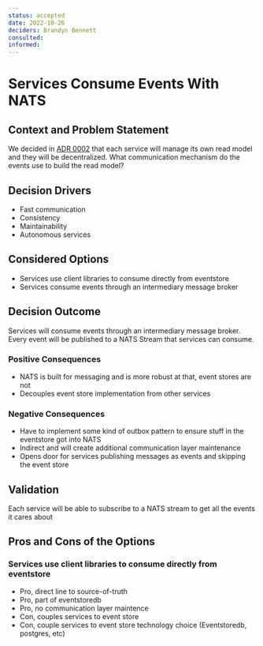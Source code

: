 ```yaml
---
status: accepted
date: 2022-10-26
deciders: Brandyn Bennett
consulted:
informed:
---
```

# Services Consume Events With NATS

## Context and Problem Statement

We decided in [ADR 0002](./0002-decentralize-read-models.md) that each service will manage its own read model and they will be decentralized. What communication mechanism do the events use to build the read model?

## Decision Drivers

* Fast communication
* Consistency
* Maintainability
* Autonomous services

## Considered Options

* Services use client libraries to consume directly from eventstore
* Services consume events through an intermediary message broker

## Decision Outcome

Services will consume events through an intermediary message broker. Every event will be published to a NATS Stream that services can consume.

### Positive Consequences

* NATS is built for messaging and is more robust at that, event stores are not
* Decouples event store implementation from other services

### Negative Consequences

* Have to implement some kind of outbox pattern to ensure stuff in the eventstore got into NATS
* Indirect and will create additional communication layer maintenance
* Opens door for services publishing messages as events and skipping the event store

## Validation

Each service will be able to subscribe to a NATS stream to get all the events it cares about

## Pros and Cons of the Options

### Services use client libraries to consume directly from eventstore

* Pro, direct line to source-of-truth
* Pro, part of eventstoredb
* Pro, no communication layer maintence
* Con, couples services to event store
* Con, couple services to event store technology choice (Eventstoredb, postgres, etc)
